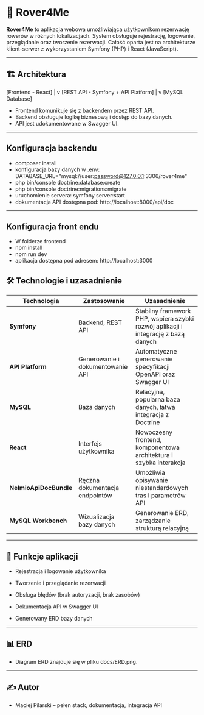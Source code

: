 # 🚴 Rover4Me

**Rover4Me** to aplikacja webowa umożliwiająca użytkownikom rezerwację rowerów w różnych lokalizacjach. System obsługuje rejestrację, logowanie, przeglądanie oraz tworzenie rezerwacji. Całość oparta jest na architekturze klient-serwer z wykorzystaniem Symfony (PHP) i React (JavaScript).

---

## 🏗️ Architektura

[Frontend - React]
|
v
[REST API - Symfony + API Platform]
|
v
[MySQL Database]

- Frontend komunikuje się z backendem przez REST API.
- Backend obsługuje logikę biznesową i dostęp do bazy danych.
- API jest udokumentowane w Swagger UI.

---

## Konfiguracja backendu

- composer install
- konfiguracja bazy danych w .env: DATABASE_URL="mysql://user:password@127.0.0.1:3306/rover4me"
- php bin/console doctrine:database:create
- php bin/console doctrine:migrations:migrate
- uruchomienie servera: symfony server:start
- dokumentacja API dostępna pod: http://localhost:8000/api/doc

---

## Konfiguracja front endu

- W folderze frontend
- npm install
- npm run dev
- aplikacja dostępna pod adresem: http://localhost:3000

## 🛠️ Technologie i uzasadnienie

| Technologia | Zastosowanie | Uzasadnienie |
|-------------|--------------|--------------|
| **Symfony** | Backend, REST API | Stabilny framework PHP, wspiera szybki rozwój aplikacji i integrację z bazą danych |
| **API Platform** | Generowanie i dokumentowanie API | Automatyczne generowanie specyfikacji OpenAPI oraz Swagger UI |
| **MySQL** | Baza danych | Relacyjna, popularna baza danych, łatwa integracja z Doctrine |
| **React** | Interfejs użytkownika | Nowoczesny frontend, komponentowa architektura i szybka interakcja |
| **NelmioApiDocBundle** | Ręczna dokumentacja endpointów | Umożliwia opisywanie niestandardowych tras i parametrów API |
| **MySQL Workbench** | Wizualizacja bazy danych | Generowanie ERD, zarządzanie strukturą relacyjną |

---

## 🧩 Funkcje aplikacji

- Rejestracja i logowanie użytkownika

- Tworzenie i przeglądanie rezerwacji

- Obsługa błędów (brak autoryzacji, brak zasobów)

- Dokumentacja API w Swagger UI

- Generowany ERD bazy danych

---

## 📊 ERD
- Diagram ERD znajduje się w pliku docs/ERD.png.

---

## ✍️ Autor
- Maciej Pilarski – pełen stack, dokumentacja, integracja API